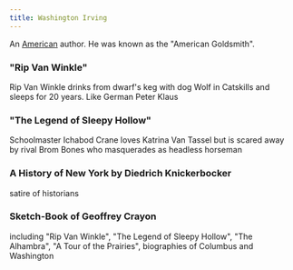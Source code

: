 ```yaml
---
title: Washington Irving
---
```


An [American](../index.html) author. He was known as the "American Goldsmith".

### "Rip Van Winkle"

Rip Van Winkle drinks from dwarf's keg with dog Wolf in Catskills and sleeps for 20 years. Like German Peter Klaus

### "The Legend of Sleepy Hollow"

Schoolmaster Ichabod Crane loves Katrina Van Tassel but is scared away by rival Brom Bones who masquerades as headless horseman

### A History of New York by Diedrich Knickerbocker

satire of historians

### Sketch-Book of Geoffrey Crayon

including "Rip Van Winkle", "The Legend of Sleepy Hollow", "The Alhambra", "A Tour of the Prairies", biographies of Columbus and Washington
